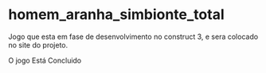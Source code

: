 # homem_aranha_simbionte_total
Jogo que esta em fase de desenvolvimento no construct 3, e sera colocado no site do projeto.

O jogo Está Concluido
